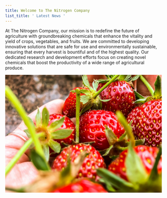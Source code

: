 ```yaml
---
title: Welcome to The Nitrogen Company
list_title: ' Latest News '
---
```

At The Nitrogen Company, our mission is to redefine the future of agriculture with groundbreaking chemicals that enhance the vitality and yield of crops, vegetables, and fruits. We are committed to developing innovative solutions that are safe for use and environmentally sustainable, ensuring that every harvest is bountiful and of the highest quality. Our dedicated research and development efforts focus on creating novel chemicals that boost the productivity of a wide range of agricultural produce. 

<div style="text-align: center;">
    <img src="/docs/assets/logo.png" alt="Book logo" style="margin-bottom: 20px;">
</div>

